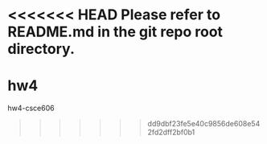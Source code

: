 <<<<<<< HEAD
Please refer to README.md in the git repo root directory.
=======
# hw4
hw4-csce606
>>>>>>> dd9dbf23fe5e40c9856de608e542fd2dff2bf0b1
